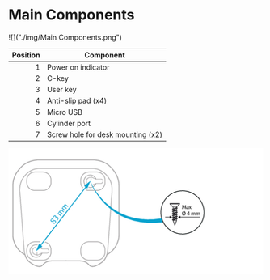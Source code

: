 # Main Components

![]("./img/Main Components.png")

|Position|Component|
|---:|---|
|1|Power on indicator|
|2|C-key|
|3|User key|
|4|Anti-slip pad (x4)|
|5|Micro USB|
|6|Cylinder port|
|7|Screw hole for desk mounting (x2)|

![](./img/Mounting.png)
